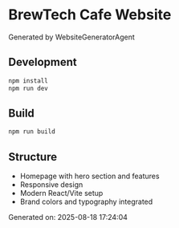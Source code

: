 # BrewTech Cafe Website

Generated by WebsiteGeneratorAgent

## Development

```bash
npm install
npm run dev
```

## Build

```bash
npm run build
```

## Structure

- Homepage with hero section and features
- Responsive design
- Modern React/Vite setup
- Brand colors and typography integrated

Generated on: 2025-08-18 17:24:04
